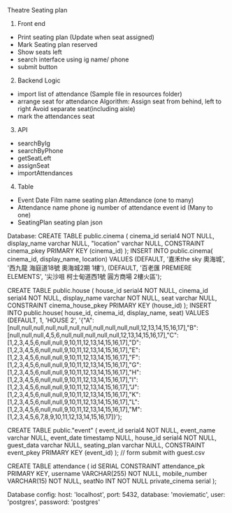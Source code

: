 Theatre Seating plan
1. Front end
- Print seating plan (Update when seat assigned)
- Mark Seating plan reserved
- Show seats left
- search interface using ig name/ phone
- submit button


2. Backend Logic
- import list of attendance (Sample file in resources folder)
- arrange seat for attendance
    Algorithm:
        Assign seat from behind, left to right
        Avoid separate seat(including aisle)
- mark the attendances seat


3. API
- searchByIg
- searchByPhone
- getSeatLeft
- assignSeat
- importAttendances


4. Table 
- Event
    Date
    Film name
    seating plan
    Attendance (one to many)
- Attendance
    name
    phone
    ig
    number of attendance
    event id (Many to one)
- SeatingPlan
    seating plan json




Database:
CREATE TABLE public.cinema (
	cinema_id serial4 NOT NULL,
	display_name varchar NULL,
	"location" varchar NULL,
	CONSTRAINT cinema_pkey PRIMARY KEY (cinema_id)
);
INSERT INTO public.cinema(
	cinema_id, display_name, location)
	VALUES (DEFAULT, '嘉禾the sky 奧海城', '西九龍 海庭道18號 奧海城2期 1樓'),
	(DEFAULT, '百老匯 PREMIERE ELEMENTS', '尖沙咀 柯士甸道西1號 圓方商場 2樓火區');


CREATE TABLE public.house (
	house_id serial4 NOT NULL,
	cinema_id serial4 NOT NULL,
	display_name varchar NOT NULL,
	seat varchar NULL,
	CONSTRAINT cinema_house_pkey PRIMARY KEY (house_id)
);
INSERT INTO public.house(
	house_id, cinema_id, display_name, seat)
	VALUES (DEFAULT, 1, 'HOUSE 2', '{"A":[null,null,null,null,null,null,null,null,null,null,null,12,13,14,15,16,17],"B":[null,null,null,4,5,6,null,null,null,null,null,12,13,14,15,16,17],"C":[1,2,3,4,5,6,null,null,9,10,11,12,13,14,15,16,17],"D":[1,2,3,4,5,6,null,null,9,10,11,12,13,14,15,16,17],"E":[1,2,3,4,5,6,null,null,9,10,11,12,13,14,15,16,17],"F":[1,2,3,4,5,6,null,null,9,10,11,12,13,14,15,16,17],"G":[1,2,3,4,5,6,null,null,9,10,11,12,13,14,15,16,17],"H":[1,2,3,4,5,6,null,null,9,10,11,12,13,14,15,16,17],"I":[1,2,3,4,5,6,null,null,9,10,11,12,13,14,15,16,17],"J":[1,2,3,4,5,6,null,null,9,10,11,12,13,14,15,16,17],"K":[1,2,3,4,5,6,null,null,9,10,11,12,13,14,15,16,17],"L":[1,2,3,4,5,6,null,null,9,10,11,12,13,14,15,16,17],"M":[1,2,3,4,5,6,7,8,9,10,11,12,13,14,15,16,17]}');


CREATE TABLE public."event" (
	event_id serial4 NOT NULL,
	event_name varchar NULL,
	event_date timestamp NULL,
	house_id serial4 NOT NULL,
	guest_data varchar NULL,
	seating_plan varchar NULL,
	CONSTRAINT event_pkey PRIMARY KEY (event_id)
);
// form submit with guest.csv






CREATE TABLE attendance
(
    id SERIAL
        CONSTRAINT attendance_pk
            PRIMARY KEY,
    username VARCHAR(255) NOT NULL,
    mobile_number VARCHAR(15) NOT NULL,
    seatNo INT NOT NULL
    private_cinema serial
);




Database config:
  host: 'localhost',
  port: 5432,
  database: 'moviematic',
  user: 'postgres',
  password: 'postgres'
